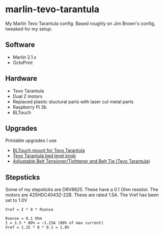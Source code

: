 # marlin-tevo-tarantula
My Marlin Tevo Tarantula config. Based roughly on Jim Brown's config, tweaked for my setup.

## Software
- Marlin 2.1.x
- OctoPrint

## Hardware
- Tevo Tarantula
- Dual Z motors
- Replaced plastic stuctural parts with laser cut metal parts
- Raspberry Pi 3b
- BLTouch

## Upgrades
Printable upgrades I use
- [BLTouch mount for Tevo Tarantula](https://www.thingiverse.com/thing:2673200)
- [Tevo Tarantula bed level knob](https://www.thingiverse.com/thing:2330042)
- [Adjustable Belt Tensioner/Tightener and Belt Tie (Tevo Tarantula)](https://www.thingiverse.com/thing:1780636)

## Stepsticks
Some of my stepsticks are DRV8825. These have a 0.1 Ohm resistor.
The motors are 425HDC4043Z-22B. These are rated 1.5A.
The Vref has been set to 1.0V

```
Vref = I * 8 * Rsense

Rsense = 0.1 Ohm
I = 1.5 * 80% = ~1.25A (80% of max current)
Vref = 1.25 * 8 * 0.1 = 1.0V
```
